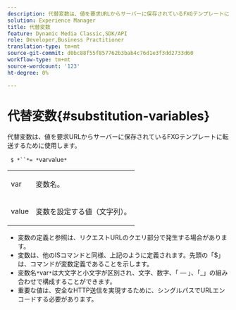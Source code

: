 ```yaml
---
description: 代替変数は、値を要求URLからサーバーに保存されているFXGテンプレートに転送するために使用します。
solution: Experience Manager
title: 代替変数
feature: Dynamic Media Classic,SDK/API
role: Developer,Business Practitioner
translation-type: tm+mt
source-git-commit: d0bc88f55f857762b3bab4c76d1e3f3dd2733d60
workflow-type: tm+mt
source-wordcount: '123'
ht-degree: 0%

---
```



# 代替変数{#substitution-variables}

代替変数は、値を要求URLからサーバーに保存されているFXGテンプレートに転送するために使用します。

` $ *``*= *`varvalue`*`

<table id="simpletable_76B381800C0D411F87CD551FC30B0579"> 
 <tr class="strow"> 
  <td class="stentry"> <p> <span class="codeph"> <span class="varname"> var  </span> </span> </p> </td> 
  <td class="stentry"> <p>変数名。 </p> </td> 
 </tr> 
 <tr class="strow"> 
  <td class="stentry"> <p> <span class="codeph"> <span class="varname"> value  </span> </span> </p> </td> 
  <td class="stentry"> <p>変数を設定する値（文字列）。 </p> </td> 
 </tr> 
</table>

* 変数の定義と参照は、リクエストURLのクエリ部分で発生する場合があります。
* 変数は、他のISコマンドと同様、上記のように定義されます。先頭の「$」は、コマンドが変数定義であることを示します。
* 変数名`*`var`*`は大文字と小文字が区別され、文字、数字、「 — 」、「_」の組み合わせで構成することができます。
* 重要な値は、安全なHTTP送信を実現するために、シングルパスでURLエンコードする必要があります。

